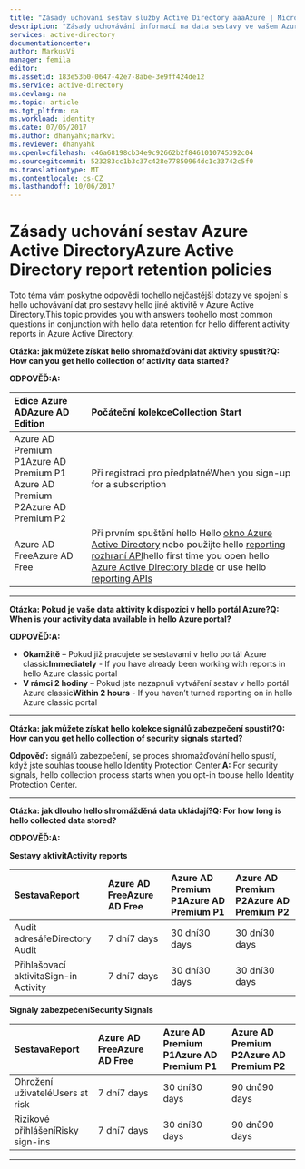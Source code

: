 ```yaml
---
title: "Zásady uchování sestav služby Active Directory aaaAzure | Microsoft Docs"
description: "Zásady uchovávání informací na data sestavy ve vašem Azure Active Directory"
services: active-directory
documentationcenter: 
author: MarkusVi
manager: femila
editor: 
ms.assetid: 183e53b0-0647-42e7-8abe-3e9ff424de12
ms.service: active-directory
ms.devlang: na
ms.topic: article
ms.tgt_pltfrm: na
ms.workload: identity
ms.date: 07/05/2017
ms.author: dhanyahk;markvi
ms.reviewer: dhanyahk
ms.openlocfilehash: c46a68198cb34e9c92662b2f8461010745392c04
ms.sourcegitcommit: 523283cc1b3c37c428e77850964dc1c33742c5f0
ms.translationtype: MT
ms.contentlocale: cs-CZ
ms.lasthandoff: 10/06/2017
---
```

# <a name="azure-active-directory-report-retention-policies"></a><span data-ttu-id="750ce-103">Zásady uchování sestav Azure Active Directory</span><span class="sxs-lookup"><span data-stu-id="750ce-103">Azure Active Directory report retention policies</span></span>


<span data-ttu-id="750ce-104">Toto téma vám poskytne odpovědi toohello nejčastější dotazy ve spojení s hello uchovávání dat pro sestavy hello jiné aktivitě v Azure Active Directory.</span><span class="sxs-lookup"><span data-stu-id="750ce-104">This topic provides you with answers toohello most common questions in conjunction with hello data retention for hello different activity reports in Azure Active Directory.</span></span> 

<span data-ttu-id="750ce-105">**Otázka: jak můžete získat hello shromažďování dat aktivity spustit?**</span><span class="sxs-lookup"><span data-stu-id="750ce-105">**Q: How can you get hello collection of activity data started?**</span></span>

<span data-ttu-id="750ce-106">**ODPOVĚĎ:**</span><span class="sxs-lookup"><span data-stu-id="750ce-106">**A:**</span></span>

| <span data-ttu-id="750ce-107">Edice Azure AD</span><span class="sxs-lookup"><span data-stu-id="750ce-107">Azure AD Edition</span></span> | <span data-ttu-id="750ce-108">Počáteční kolekce</span><span class="sxs-lookup"><span data-stu-id="750ce-108">Collection Start</span></span> |
| :--              | :--   |
| <span data-ttu-id="750ce-109">Azure AD Premium P1</span><span class="sxs-lookup"><span data-stu-id="750ce-109">Azure AD Premium P1</span></span> <br /> <span data-ttu-id="750ce-110">Azure AD Premium P2</span><span class="sxs-lookup"><span data-stu-id="750ce-110">Azure AD Premium P2</span></span> | <span data-ttu-id="750ce-111">Při registraci pro předplatné</span><span class="sxs-lookup"><span data-stu-id="750ce-111">When you sign-up for a subscription</span></span> |
| <span data-ttu-id="750ce-112">Azure AD Free</span><span class="sxs-lookup"><span data-stu-id="750ce-112">Azure AD Free</span></span> | <span data-ttu-id="750ce-113">Při prvním spuštění hello Hello [okno Azure Active Directory](https://ms.portal.azure.com/#blade/Microsoft_AAD_IAM/ActiveDirectoryMenuBlade/Overview) nebo použijte hello [reporting rozhraní API](https://aka.ms/aadreports)</span><span class="sxs-lookup"><span data-stu-id="750ce-113">hello first time you open hello [Azure Active Directory blade](https://ms.portal.azure.com/#blade/Microsoft_AAD_IAM/ActiveDirectoryMenuBlade/Overview) or use hello [reporting APIs](https://aka.ms/aadreports)</span></span>  |

---
<span data-ttu-id="750ce-114">**Otázka: Pokud je vaše data aktivity k dispozici v hello portál Azure?**</span><span class="sxs-lookup"><span data-stu-id="750ce-114">**Q: When is your activity data available in hello Azure portal?**</span></span>

<span data-ttu-id="750ce-115">**ODPOVĚĎ:**</span><span class="sxs-lookup"><span data-stu-id="750ce-115">**A:**</span></span>

- <span data-ttu-id="750ce-116">**Okamžitě** – Pokud již pracujete se sestavami v hello portál Azure classic</span><span class="sxs-lookup"><span data-stu-id="750ce-116">**Immediately** - If you have already been working with reports in hello Azure classic portal</span></span>
- <span data-ttu-id="750ce-117">**V rámci 2 hodiny** – Pokud jste nezapnuli vytváření sestav v hello portál Azure classic</span><span class="sxs-lookup"><span data-stu-id="750ce-117">**Within 2 hours** - If you haven’t turned reporting on  in hello Azure classic portal</span></span>

---
<span data-ttu-id="750ce-118">**Otázka: jak můžete získat hello kolekce signálů zabezpečení spustit?**</span><span class="sxs-lookup"><span data-stu-id="750ce-118">**Q: How can you get hello collection of security signals started?**</span></span>  

<span data-ttu-id="750ce-119">**Odpověď:** signálů zabezpečení, se proces shromažďování hello spustí, když jste souhlas toouse hello Identity Protection Center.</span><span class="sxs-lookup"><span data-stu-id="750ce-119">**A:** For security signals, hello collection process starts when you opt-in toouse hello Identity Protection Center.</span></span> 


---
<span data-ttu-id="750ce-120">**Otázka: jak dlouho hello shromážděná data ukládají?**</span><span class="sxs-lookup"><span data-stu-id="750ce-120">**Q: For how long is hello collected data stored?**</span></span>

<span data-ttu-id="750ce-121">**ODPOVĚĎ:**</span><span class="sxs-lookup"><span data-stu-id="750ce-121">**A:**</span></span>

<span data-ttu-id="750ce-122">**Sestavy aktivit**</span><span class="sxs-lookup"><span data-stu-id="750ce-122">**Activity reports**</span></span>    

| <span data-ttu-id="750ce-123">Sestava</span><span class="sxs-lookup"><span data-stu-id="750ce-123">Report</span></span>                 | <span data-ttu-id="750ce-124">Azure AD Free</span><span class="sxs-lookup"><span data-stu-id="750ce-124">Azure AD Free</span></span> | <span data-ttu-id="750ce-125">Azure AD Premium P1</span><span class="sxs-lookup"><span data-stu-id="750ce-125">Azure AD Premium P1</span></span> | <span data-ttu-id="750ce-126">Azure AD Premium P2</span><span class="sxs-lookup"><span data-stu-id="750ce-126">Azure AD Premium P2</span></span> |
| :--                    | :--           | :--                 | :--                 |
| <span data-ttu-id="750ce-127">Audit adresáře</span><span class="sxs-lookup"><span data-stu-id="750ce-127">Directory Audit</span></span>        | <span data-ttu-id="750ce-128">7 dní</span><span class="sxs-lookup"><span data-stu-id="750ce-128">7 days</span></span>        | <span data-ttu-id="750ce-129">30 dní</span><span class="sxs-lookup"><span data-stu-id="750ce-129">30 days</span></span>             | <span data-ttu-id="750ce-130">30 dní</span><span class="sxs-lookup"><span data-stu-id="750ce-130">30 days</span></span>             |
| <span data-ttu-id="750ce-131">Přihlašovací aktivita</span><span class="sxs-lookup"><span data-stu-id="750ce-131">Sign-in Activity</span></span>       | <span data-ttu-id="750ce-132">7 dní</span><span class="sxs-lookup"><span data-stu-id="750ce-132">7 days</span></span>        | <span data-ttu-id="750ce-133">30 dní</span><span class="sxs-lookup"><span data-stu-id="750ce-133">30 days</span></span>             | <span data-ttu-id="750ce-134">30 dní</span><span class="sxs-lookup"><span data-stu-id="750ce-134">30 days</span></span>             |

<span data-ttu-id="750ce-135">**Signály zabezpečení**</span><span class="sxs-lookup"><span data-stu-id="750ce-135">**Security Signals**</span></span>

| <span data-ttu-id="750ce-136">Sestava</span><span class="sxs-lookup"><span data-stu-id="750ce-136">Report</span></span>         | <span data-ttu-id="750ce-137">Azure AD Free</span><span class="sxs-lookup"><span data-stu-id="750ce-137">Azure AD Free</span></span> | <span data-ttu-id="750ce-138">Azure AD Premium P1</span><span class="sxs-lookup"><span data-stu-id="750ce-138">Azure AD Premium P1</span></span> | <span data-ttu-id="750ce-139">Azure AD Premium P2</span><span class="sxs-lookup"><span data-stu-id="750ce-139">Azure AD Premium P2</span></span> |
| :--            | :--           | :--                 | :--                 |
| <span data-ttu-id="750ce-140">Ohrožení uživatelé</span><span class="sxs-lookup"><span data-stu-id="750ce-140">Users at risk</span></span>  | <span data-ttu-id="750ce-141">7 dní</span><span class="sxs-lookup"><span data-stu-id="750ce-141">7 days</span></span>        | <span data-ttu-id="750ce-142">30 dní</span><span class="sxs-lookup"><span data-stu-id="750ce-142">30 days</span></span>             | <span data-ttu-id="750ce-143">90 dnů</span><span class="sxs-lookup"><span data-stu-id="750ce-143">90 days</span></span>             |
| <span data-ttu-id="750ce-144">Rizikové přihlášení</span><span class="sxs-lookup"><span data-stu-id="750ce-144">Risky sign-ins</span></span> | <span data-ttu-id="750ce-145">7 dní</span><span class="sxs-lookup"><span data-stu-id="750ce-145">7 days</span></span>        | <span data-ttu-id="750ce-146">30 dní</span><span class="sxs-lookup"><span data-stu-id="750ce-146">30 days</span></span>             | <span data-ttu-id="750ce-147">90 dnů</span><span class="sxs-lookup"><span data-stu-id="750ce-147">90 days</span></span>             |

---